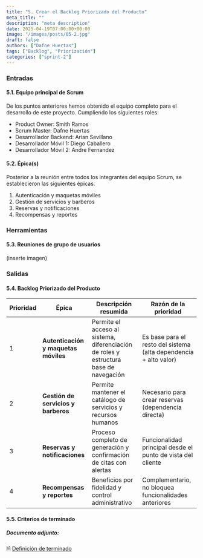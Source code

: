 ```yaml
---
title: "5. Crear el Backlog Priorizado del Producto"
meta_title: ""
description: "meta description"
date: 2025-04-19T07:00:00+00:00
image: "/images/posts/05-2.jpg"
draft: false
authors: ["Dafne Huertas"]
tags: ["Backlog", "Priorización"]
categories: ["sprint-2"]
---
```


### Entradas

#### 5.1. Equipo principal de Scrum
De los puntos anteriores hemos obtenido el equipo completo para el desarrollo de este proyecto. Cumpliendo los siguientes roles:
- Product Owner: Smith Ramos
- Scrum Master: Dafne Huertas
- Desarrollador Backend: Arian Sevillano
- Desarrollador Móvil 1: Diego Caballero
- Desarrollador Móvil 2: Andre Fernandez

#### 5.2. Épica(s)

Posterior a la reunión entre todos los integrantes del equipo Scrum, se establecieron las siguientes épicas.
1. Autenticación y maquetas móviles
2. Gestión de servicios y barberos
3. Reservas y notificaciones
4. Recompensas y reportes


### Herramientas

#### 5.3. Reuniones de grupo de usuarios
(inserte imagen)


### Salidas

#### 5.4. Backlog Priorizado del Producto

| Prioridad | Épica | Descripción resumida | Razón de la prioridad |
| --- | --- | --- | --- |
| 1 | **Autenticación y maquetas móviles** | Permite el acceso al sistema, diferenciación de roles y estructura base de navegación | Es base para el resto del sistema (alta dependencia + alto valor) |
| 2 | **Gestión de servicios y barberos** | Permite mantener el catálogo de servicios y recursos humanos | Necesario para crear reservas (dependencia directa) |
| 3 | **Reservas y notificaciones** | Proceso completo de generación y confirmación de citas con alertas | Funcionalidad principal desde el punto de vista del cliente |
| 4 | **Recompensas y reportes** | Beneficios por fidelidad y control administrativo | Complementario, no bloquea funcionalidades anteriores |


#### 5.5. Criterios de terminado

##### **Documento adjunto:**
 🗎 [Definición de terminado](https://docs.google.com/document/d/1FegcnlbyW98sGBzLuEzfHOhObxKXm3xwxTIutmEX6eg/edit?usp=sharing)
